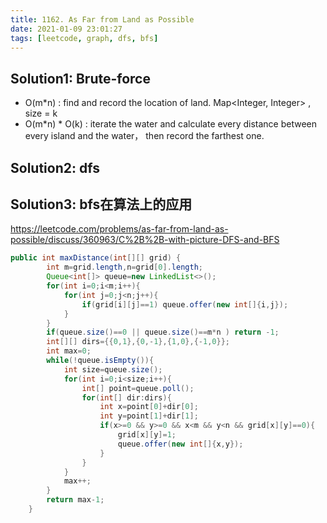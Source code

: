 ```yaml
---
title: 1162. As Far from Land as Possible
date: 2021-01-09 23:01:27
tags: [leetcode, graph, dfs, bfs]
---
```




## Solution1:  Brute-force

- O(m*n) :  find and record the location of land.  Map<Integer, Integer> , size = k
- O(m*n) * O(k) : iterate the water and calculate every distance between every island and the water， then record the farthest one.





## Solution2: dfs 



## Solution3: bfs在算法上的应用

https://leetcode.com/problems/as-far-from-land-as-possible/discuss/360963/C%2B%2B-with-picture-DFS-and-BFS





```java
public int maxDistance(int[][] grid) {
        int m=grid.length,n=grid[0].length;
        Queue<int[]> queue=new LinkedList<>();
        for(int i=0;i<m;i++){
            for(int j=0;j<n;j++){
                if(grid[i][j]==1) queue.offer(new int[]{i,j});
            }
        }
        if(queue.size()==0 || queue.size()==m*n ) return -1;
        int[][] dirs={{0,1},{0,-1},{1,0},{-1,0}};
        int max=0;
        while(!queue.isEmpty()){
            int size=queue.size();
            for(int i=0;i<size;i++){
                int[] point=queue.poll();
                for(int[] dir:dirs){
                    int x=point[0]+dir[0];
                    int y=point[1]+dir[1];
                    if(x>=0 && y>=0 && x<m && y<n && grid[x][y]==0){
                        grid[x][y]=1;
                        queue.offer(new int[]{x,y});
                    }
                }
            }
            max++;
        }
        return max-1;
    }
```

